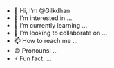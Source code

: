 - 👋 Hi, I’m @Gilkdhan
- 👀 I’m interested in ...
- 🌱 I’m currently learning ...
- 💞️ I’m looking to collaborate on ...
- 📫 How to reach me ...
- 😄 Pronouns: ...
- ⚡ Fun fact: ...

<!---
Gilkdhan/Gilkdhan is a ✨ special ✨ repository because its `README.md` (this file) appears on your GitHub profile.
You can click the Preview link to take a look at your changes.
--->
